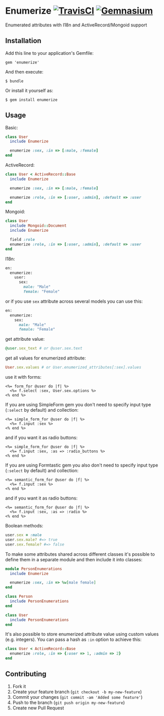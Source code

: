 # Enumerize [![TravisCI](https://secure.travis-ci.org/twinslash/enumerize.png?branch=master)](http://travis-ci.org/twinslash/enumerize) [![Gemnasium](https://gemnasium.com/twinslash/enumerize.png)](https://gemnasium.com/twinslash/enumerize)

Enumerated attributes with I18n and ActiveRecord/Mongoid support

## Installation

Add this line to your application's Gemfile:

    gem 'enumerize'

And then execute:

    $ bundle

Or install it yourself as:

    $ gem install enumerize

## Usage

Basic:

```ruby
class User
  include Enumerize

  enumerize :sex, :in => [:male, :female]
end
```

ActiveRecord:

```ruby
class User < ActiveRecord::Base
  include Enumerize

  enumerize :sex, :in => [:male, :female]

  enumerize :role, :in => [:user, :admin], :default => :user
end
```

Mongoid:

```ruby
class User
  include Mongoid::Document
  include Enumerize

  field :role
  enumerize :role, :in => [:user, :admin], :default => :user
end
```

I18n:

```ruby
en:
  enumerize:
    user:
      sex:
        male: "Male"
        female: "Female"
```

or if you use `sex` attribute across several models you can use this:

```ruby
en:
  enumerize:
    sex:
      male: "Male"
      female: "Female"
```

get attribute value:

```ruby
@user.sex_text # or @user.sex.text
```

get all values for enumerized attribute:

```ruby
User.sex.values # or User.enumerized_attributes[:sex].values
```

use it with forms:

```erb
<%= form_for @user do |f| %>
  <%= f.select :sex, User.sex.options %>
<% end %>
```

If you are using SimpleForm gem you don't need to specify input type (`:select` by default) and collection:

```erb
<%= simple_form_for @user do |f| %>
  <%= f.input :sex %>
<% end %>
```

and if you want it as radio buttons:

```erb
<%= simple_form_for @user do |f| %>
  <%= f.input :sex, :as => :radio_buttons %>
<% end %>
```

If you are using Formtastic gem you also don't need to specify input type (`:select` by default) and collection:

```erb
<%= semantic_form_for @user do |f| %>
  <%= f.input :sex %>
<% end %>
```

and if you want it as radio buttons:

```erb
<%= semantic_form_for @user do |f| %>
  <%= f.input :sex, :as => :radio %>
<% end %>
```

Boolean methods:

```ruby
user.sex = :male
user.sex.male? #=> true
user.sex.female? #=> false
```

To make some attributes shared across different classes it's possible to define them in a separate module and then include it into classes:

```ruby
module PersonEnumerations
  include Enumerize

  enumerize :sex, :in => %w[male female]
end

class Person
  include PersonEnumerations
end

class User
  include PersonEnumerations
end
```

It's also possible to store enumerized attribute value using custom values (e.g. integers). You can pass a hash as `:in` option to achieve this:

```ruby
class User < ActiveRecord::Base
  enumerize :role, :in => {:user => 1, :admin => 2}
end
```

## Contributing

1. Fork it
2. Create your feature branch (`git checkout -b my-new-feature`)
3. Commit your changes (`git commit -am 'Added some feature'`)
4. Push to the branch (`git push origin my-new-feature`)
5. Create new Pull Request
